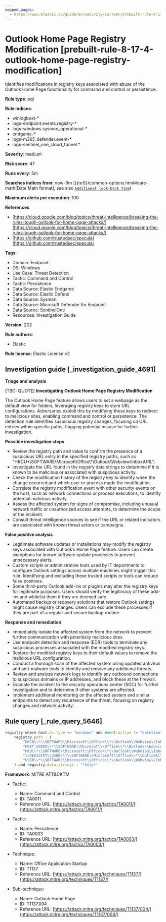 ```yaml
---
mapped_pages:
  - https://www.elastic.co/guide/en/security/current/prebuilt-rule-8-17-4-outlook-home-page-registry-modification.html
---
```


# Outlook Home Page Registry Modification [prebuilt-rule-8-17-4-outlook-home-page-registry-modification]

Identifies modifications in registry keys associated with abuse of the Outlook Home Page functionality for command and control or persistence.

**Rule type**: eql

**Rule indices**:

* winlogbeat-*
* logs-endpoint.events.registry-*
* logs-windows.sysmon_operational-*
* endgame-*
* logs-m365_defender.event-*
* logs-sentinel_one_cloud_funnel.*

**Severity**: medium

**Risk score**: 47

**Runs every**: 5m

**Searches indices from**: now-9m ({{ref}}/common-options.html#date-math[Date Math format], see also [`Additional look-back time`](docs-content://solutions/security/detect-and-alert/create-detection-rule.md#rule-schedule))

**Maximum alerts per execution**: 100

**References**:

* [https://cloud.google.com/blog/topics/threat-intelligence/breaking-the-rules-tough-outlook-for-home-page-attacks/](https://cloud.google.com/blog/topics/threat-intelligence/breaking-the-rules-tough-outlook-for-home-page-attacks/)
* [https://github.com/trustedsec/specula](https://github.com/trustedsec/specula)

**Tags**:

* Domain: Endpoint
* OS: Windows
* Use Case: Threat Detection
* Tactic: Command and Control
* Tactic: Persistence
* Data Source: Elastic Endgame
* Data Source: Elastic Defend
* Data Source: Sysmon
* Data Source: Microsoft Defender for Endpoint
* Data Source: SentinelOne
* Resources: Investigation Guide

**Version**: 202

**Rule authors**:

* Elastic

**Rule license**: Elastic License v2

## Investigation guide [_investigation_guide_4691]

**Triage and analysis**

[TBC: QUOTE]
**Investigating Outlook Home Page Registry Modification**

The Outlook Home Page feature allows users to set a webpage as the default view for folders, leveraging registry keys to store URL configurations. Adversaries exploit this by modifying these keys to redirect to malicious sites, enabling command and control or persistence. The detection rule identifies suspicious registry changes, focusing on URL entries within specific paths, flagging potential misuse for further investigation.

**Possible investigation steps**

* Review the registry path and value to confirm the presence of a suspicious URL entry in the specified registry paths, such as "HKCU\*\\SOFTWARE\\Microsoft\\Office\\*\\Outlook\\Webview\\Inbox\\URL".
* Investigate the URL found in the registry data strings to determine if it is known to be malicious or associated with suspicious activity.
* Check the modification history of the registry key to identify when the change occurred and which user or process made the modification.
* Correlate the registry modification event with other security events on the host, such as network connections or process executions, to identify potential malicious activity.
* Assess the affected system for signs of compromise, including unusual network traffic or unauthorized access attempts, to determine the scope of the incident.
* Consult threat intelligence sources to see if the URL or related indicators are associated with known threat actors or campaigns.

**False positive analysis**

* Legitimate software updates or installations may modify the registry keys associated with Outlook’s Home Page feature. Users can create exceptions for known software update processes to prevent unnecessary alerts.
* Custom scripts or administrative tools used by IT departments to configure Outlook settings across multiple machines might trigger this rule. Identifying and excluding these trusted scripts or tools can reduce false positives.
* Some third-party Outlook add-ins or plugins may alter the registry keys for legitimate purposes. Users should verify the legitimacy of these add-ins and whitelist them if they are deemed safe.
* Automated backup or recovery solutions that restore Outlook settings might cause registry changes. Users can exclude these processes if they are part of a regular and secure backup routine.

**Response and remediation**

* Immediately isolate the affected system from the network to prevent further communication with potentially malicious sites.
* Use endpoint detection and response (EDR) tools to terminate any suspicious processes associated with the modified registry keys.
* Restore the modified registry keys to their default values to remove the malicious URL configuration.
* Conduct a thorough scan of the affected system using updated antivirus and anti-malware tools to identify and remove any additional threats.
* Review and analyze network logs to identify any outbound connections to suspicious domains or IP addresses, and block these at the firewall.
* Escalate the incident to the security operations center (SOC) for further investigation and to determine if other systems are affected.
* Implement additional monitoring on the affected system and similar endpoints to detect any recurrence of the threat, focusing on registry changes and network activity.


## Rule query [_rule_query_5646]

```js
registry where host.os.type == "windows" and event.action != "deletion" and registry.value : "URL" and
    registry.path : (
        "HKCU\\*\\SOFTWARE\\Microsoft\\Office\\*\\Outlook\\Webview\\Inbox\\URL",
        "HKEY_USERS\\*\\SOFTWARE\\Microsoft\\Office\\*\\Outlook\\Webview\\Inbox\\URL",
        "HKU\\*\\SOFTWARE\\Microsoft\\Office\\*\\Outlook\\Webview\\Inbox\\URL",
        "\\REGISTRY\\USER\\*\\SOFTWARE\\Microsoft\\Office\\*\\Outlook\\Webview\\Inbox\\URL",
        "USER\\*\\SOFTWARE\\Microsoft\\Office\\*\\Outlook\\Webview\\Inbox\\URL"
    ) and registry.data.strings : "*http*"
```

**Framework**: MITRE ATT&CKTM

* Tactic:

    * Name: Command and Control
    * ID: TA0011
    * Reference URL: [https://attack.mitre.org/tactics/TA0011/](https://attack.mitre.org/tactics/TA0011/)

* Tactic:

    * Name: Persistence
    * ID: TA0003
    * Reference URL: [https://attack.mitre.org/tactics/TA0003/](https://attack.mitre.org/tactics/TA0003/)

* Technique:

    * Name: Office Application Startup
    * ID: T1137
    * Reference URL: [https://attack.mitre.org/techniques/T1137/](https://attack.mitre.org/techniques/T1137/)

* Sub-technique:

    * Name: Outlook Home Page
    * ID: T1137.004
    * Reference URL: [https://attack.mitre.org/techniques/T1137/004/](https://attack.mitre.org/techniques/T1137/004/)



